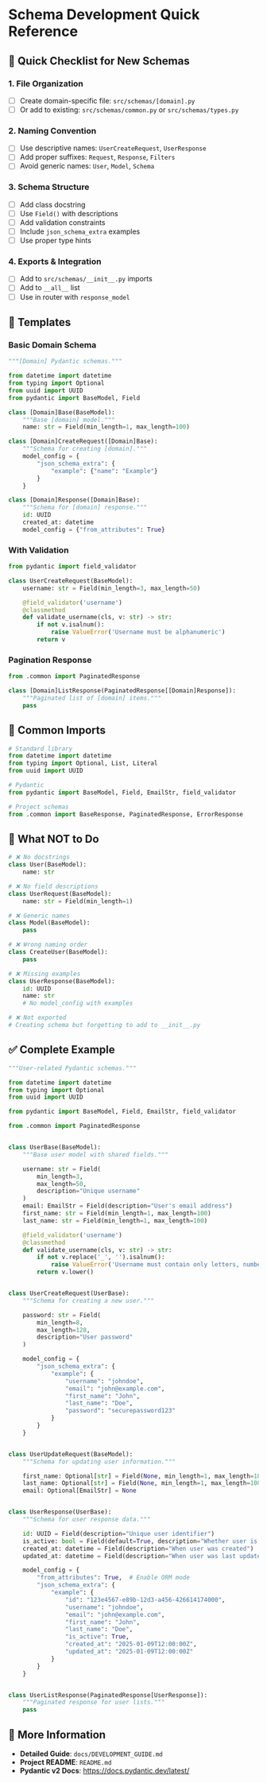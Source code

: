 # Schema Development Quick Reference

## 🎯 Quick Checklist for New Schemas

### 1. File Organization
- [ ] Create domain-specific file: `src/schemas/[domain].py`
- [ ] Or add to existing: `src/schemas/common.py` or `src/schemas/types.py`

### 2. Naming Convention
- [ ] Use descriptive names: `UserCreateRequest`, `UserResponse`
- [ ] Add proper suffixes: `Request`, `Response`, `Filters`
- [ ] Avoid generic names: `User`, `Model`, `Schema`

### 3. Schema Structure
- [ ] Add class docstring
- [ ] Use `Field()` with descriptions
- [ ] Add validation constraints
- [ ] Include `json_schema_extra` examples
- [ ] Use proper type hints

### 4. Exports & Integration
- [ ] Add to `src/schemas/__init__.py` imports
- [ ] Add to `__all__` list
- [ ] Use in router with `response_model`

## 📝 Templates

### Basic Domain Schema
```python
"""[Domain] Pydantic schemas."""

from datetime import datetime
from typing import Optional
from uuid import UUID
from pydantic import BaseModel, Field

class [Domain]Base(BaseModel):
    """Base [domain] model."""
    name: str = Field(min_length=1, max_length=100)

class [Domain]CreateRequest([Domain]Base):
    """Schema for creating [domain]."""
    model_config = {
        "json_schema_extra": {
            "example": {"name": "Example"}
        }
    }

class [Domain]Response([Domain]Base):
    """Schema for [domain] response."""
    id: UUID
    created_at: datetime
    model_config = {"from_attributes": True}
```

### With Validation
```python
from pydantic import field_validator

class UserCreateRequest(BaseModel):
    username: str = Field(min_length=3, max_length=50)

    @field_validator('username')
    @classmethod
    def validate_username(cls, v: str) -> str:
        if not v.isalnum():
            raise ValueError('Username must be alphanumeric')
        return v
```

### Pagination Response
```python
from .common import PaginatedResponse

class [Domain]ListResponse(PaginatedResponse[[Domain]Response]):
    """Paginated list of [domain] items."""
    pass
```

## 🔗 Common Imports

```python
# Standard library
from datetime import datetime
from typing import Optional, List, Literal
from uuid import UUID

# Pydantic
from pydantic import BaseModel, Field, EmailStr, field_validator

# Project schemas
from .common import BaseResponse, PaginatedResponse, ErrorResponse
```

## 🚫 What NOT to Do

```python
# ❌ No docstrings
class User(BaseModel):
    name: str

# ❌ No field descriptions
class UserRequest(BaseModel):
    name: str = Field(min_length=1)

# ❌ Generic names
class Model(BaseModel):
    pass

# ❌ Wrong naming order
class CreateUser(BaseModel):
    pass

# ❌ Missing examples
class UserResponse(BaseModel):
    id: UUID
    name: str
    # No model_config with examples

# ❌ Not exported
# Creating schema but forgetting to add to __init__.py
```

## ✅ Complete Example

```python
"""User-related Pydantic schemas."""

from datetime import datetime
from typing import Optional
from uuid import UUID

from pydantic import BaseModel, Field, EmailStr, field_validator

from .common import PaginatedResponse


class UserBase(BaseModel):
    """Base user model with shared fields."""

    username: str = Field(
        min_length=3,
        max_length=50,
        description="Unique username"
    )
    email: EmailStr = Field(description="User's email address")
    first_name: str = Field(min_length=1, max_length=100)
    last_name: str = Field(min_length=1, max_length=100)

    @field_validator('username')
    @classmethod
    def validate_username(cls, v: str) -> str:
        if not v.replace('_', '').isalnum():
            raise ValueError('Username must contain only letters, numbers, and underscores')
        return v.lower()


class UserCreateRequest(UserBase):
    """Schema for creating a new user."""

    password: str = Field(
        min_length=8,
        max_length=128,
        description="User password"
    )

    model_config = {
        "json_schema_extra": {
            "example": {
                "username": "johndoe",
                "email": "john@example.com",
                "first_name": "John",
                "last_name": "Doe",
                "password": "securepassword123"
            }
        }
    }


class UserUpdateRequest(BaseModel):
    """Schema for updating user information."""

    first_name: Optional[str] = Field(None, min_length=1, max_length=100)
    last_name: Optional[str] = Field(None, min_length=1, max_length=100)
    email: Optional[EmailStr] = None


class UserResponse(UserBase):
    """Schema for user response data."""

    id: UUID = Field(description="Unique user identifier")
    is_active: bool = Field(default=True, description="Whether user is active")
    created_at: datetime = Field(description="When user was created")
    updated_at: datetime = Field(description="When user was last updated")

    model_config = {
        "from_attributes": True,  # Enable ORM mode
        "json_schema_extra": {
            "example": {
                "id": "123e4567-e89b-12d3-a456-426614174000",
                "username": "johndoe",
                "email": "john@example.com",
                "first_name": "John",
                "last_name": "Doe",
                "is_active": True,
                "created_at": "2025-01-09T12:00:00Z",
                "updated_at": "2025-01-09T12:00:00Z"
            }
        }
    }


class UserListResponse(PaginatedResponse[UserResponse]):
    """Paginated response for user lists."""
    pass
```

## 📖 More Information

- **Detailed Guide**: `docs/DEVELOPMENT_GUIDE.md`
- **Project README**: `README.md`
- **Pydantic v2 Docs**: https://docs.pydantic.dev/latest/
